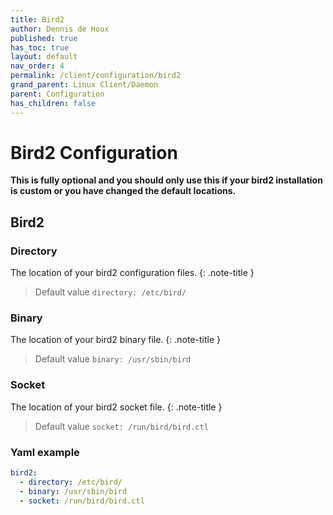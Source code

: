 ```yaml
---
title: Bird2
author: Dennis de Houx
published: true
has_toc: true
layout: default
nav_order: 4
permalink: /client/configuration/bird2
grand_parent: Linux Client/Daemon
parent: Configuration
has_children: false
---
```


# Bird2 Configuration

**This is fully optional and you should only use this if your bird2 installation is custom or you have changed the default locations.**

## Bird2

### Directory

The location of your bird2 configuration files.
{: .note-title }

> Default value
> `directory: /etc/bird/`

### Binary

The location of your bird2 binary file.
{: .note-title }

> Default value
> `binary: /usr/sbin/bird`

### Socket

The location of your bird2 socket file.
{: .note-title }

> Default value
> `socket: /run/bird/bird.ctl`

### Yaml example

```yaml
bird2:
  - directory: /etc/bird/
  - binary: /usr/sbin/bird
  - socket: /run/bird/bird.ctl
```
